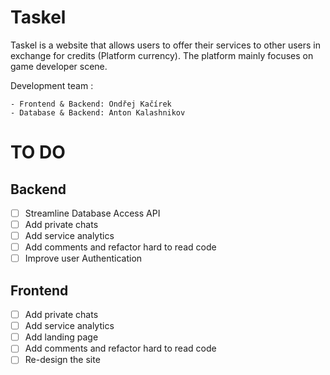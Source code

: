 
# Taskel
Taskel is a website that allows users to offer their services to other users in exchange for credits (Platform currency).
The platform mainly focuses on game developer scene. 

Development team : 

    - Frontend & Backend: Ondřej Kačírek
    - Database & Backend: Anton Kalashnikov


# TO DO
## Backend
- [ ] Streamline Database Access API
- [ ] Add private chats
- [ ] Add service analytics 
- [ ] Add comments and refactor hard to read code
- [ ] Improve user Authentication

## Frontend
- [ ] Add private chats
- [ ] Add service analytics 
- [ ] Add landing page
- [ ] Add comments and refactor hard to read code
- [ ] Re-design the site
